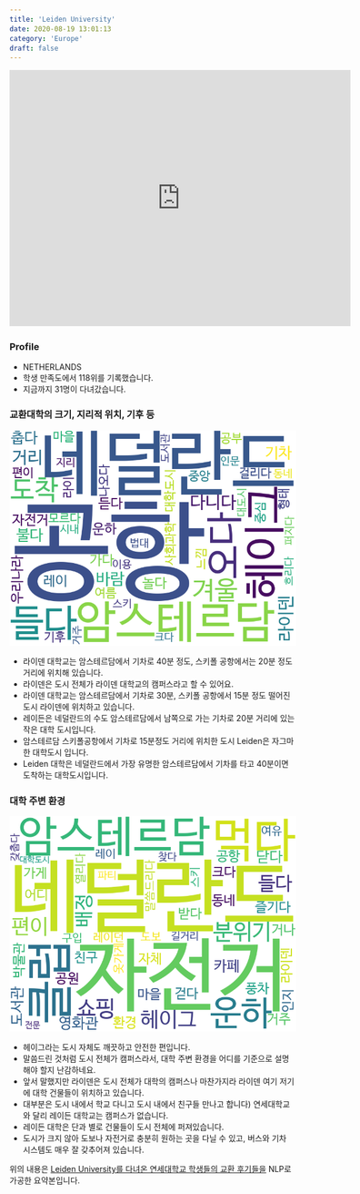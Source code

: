 ```yaml
---
title: 'Leiden University'
date: 2020-08-19 13:01:13
category: 'Europe'
draft: false
---
```


<iframe
width="600"
height="450"
frameborder="0" style="border:0"
src="https://www.google.com/maps/embed/v1/place?key=AIzaSyC9e1AME-pVmWC4hBpFdu5S4dKzyepa3HQ&q=Leiden+University&center=52.1571485,4.485208999999999&zoom=14" allowfullscreen>
</iframe>

### Profile

* NETHERLANDS
* 학생 만족도에서 118위를 기록했습니다.
* 지금까지 31명이 다녀갔습니다. 

### 교환대학의 크기, 지리적 위치, 기후 등

![gen_info-WordCloud](../univ_wordclouds_okt/gen_info/NL000004_gen_info_okt.png)

* 라이덴 대학교는 암스테르담에서 기차로 40분 정도, 스키폴 공항에서는 20분 정도 거리에 위치해 있습니다.
* 라이덴은 도시 전체가 라이덴 대학교의 캠퍼스라고 할 수 있어요.
* 라이덴 대학교는 암스테르담에서 기차로 30분, 스키폴 공항에서 15분 정도 떨어진 도시 라이덴에 위치하고 있습니다.
* 레이든은 네덜란드의 수도 암스테르담에서 남쪽으로 가는 기차로 20분 거리에 있는 작은 대학 도시입니다.
* 암스테르담 스키폴공항에서 기차로 15분정도 거리에 위치한 도시 Leiden은 자그마한 대학도시 입니다.
* Leiden 대학은 네덜란드에서 가장 유명한 암스테르담에서 기차를 타고 40분이면 도착하는 대학도시입니다.


### 대학 주변 환경

![env_info-WordCloud](../univ_wordclouds_okt/env_info/NL000004_env_info_okt.png)

* 헤이그라는 도시 자체도 깨끗하고 안전한 편입니다.
* 말씀드린 것처럼 도시 전체가 캠퍼스라서, 대학 주변 환경을 어디를 기준으로 설명해야 할지 난감하네요.
* 앞서 말했지만 라이덴은 도시 전체가 대학의 캠퍼스나 마찬가지라 라이덴 여기 저기에 대학 건물들이 위치하고 있습니다.
* 대부분은 도시 내에서 학교 다니고 도시 내에서 친구들 만나고 합니다) 연세대학교와 달리 레이든 대학교는 캠퍼스가 없습니다.
* 레이든 대학은 단과 별로 건물들이 도시 전체에 퍼져있습니다.
* 도시가 크지 않아 도보나 자전거로 충분히 원하는 곳을 다닐 수 있고, 버스와 기차 시스템도 매우 잘 갖추어져 있습니다.


위의 내용은 [Leiden University를 다녀온 연세대학교 학생들의 교환 후기들을](http://oia.yonsei.ac.kr/partner/expReport.asp?ucode=NL000004&bgbn=A) NLP로 가공한 요약본입니다. 

